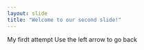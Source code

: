 ```yaml
---
layout: slide
title: "Welcome to our second slide!"
---
```

My firdt attempt
Use the left arrow to go back
